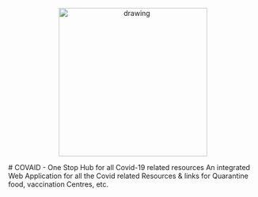 <p align="center">
<img src="templates/img/covaid (2).png" alt="drawing" width="300"/>
</p>
# COVAID - One Stop Hub for all Covid-19 related resources
An integrated Web Application for all the Covid related Resources & links for Quarantine food, vaccination Centres, etc.
